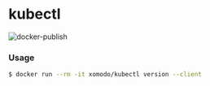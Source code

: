 # kubectl

![docker-publish](https://github.com/atrakic/kubectl/workflows/docker-publish/badge.svg)

### Usage

```sh
$ docker run --rm -it xomodo/kubectl version --client
```
